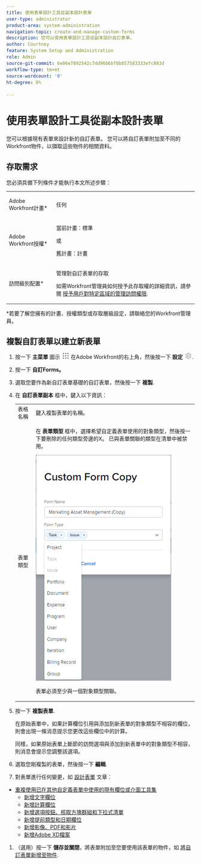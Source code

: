 ```yaml
---
title: 使用表單設計工具從副本設計表單
user-type: administrator
product-area: system-administration
navigation-topic: create-and-manage-custom-forms
description: 您可以使用表單設計工具從副本設計自訂表單。
author: Courtney
feature: System Setup and Administration
role: Admin
source-git-commit: 6e06e7892542c7dd96b6bf8b857583333efc883d
workflow-type: tm+mt
source-wordcount: '0'
ht-degree: 0%

---
```



# 使用表單設計工具從副本設計表單

您可以根據現有表單來設計新的自訂表單。 您可以將自訂表單附加至不同的Workfront物件，以擷取這些物件的相關資料。

## 存取需求

您必須具備下列條件才能執行本文所述步驟：

<table style="table-layout:auto"> 
 <col> 
 <col> 
 <tbody> 
  <tr data-mc-conditions=""> 
   <td role="rowheader"> <p>Adobe Workfront計畫*</p> </td> 
   <td>任何</td> 
  </tr> 
  <tr> 
   <td role="rowheader">Adobe Workfront授權*</td> 
   <td>
   <p>當前計畫：標準</p>
   <p>或</p>
   <p>舊計畫：計畫</p></td> 
  </tr> 
  <tr data-mc-conditions=""> 
   <td role="rowheader">訪問級別配置*</td> 
   <td> <p>管理對自訂表單的存取</p> <p>如需Workfront管理員如何授予此存取權的詳細資訊，請參閱 <a href="/help/quicksilver/administration-and-setup/add-users/configure-and-grant-access/grant-users-admin-access-certain-areas.md" class="MCXref xref">授予用戶對特定區域的管理訪問權限</a>.</p> </td> 
  </tr>  
 </tbody> 
</table>

&#42;若要了解您擁有的計畫、授權類型或存取層級設定，請聯絡您的Workfront管理員。

## 複製自訂表單以建立新表單

1. 按一下 **主菜單** 圖示 ![](assets/main-menu-icon.png) 在Adobe Workfront的右上角，然後按一下 **設定** ![](assets/gear-icon-settings.png).

1. 按一下 **自訂Forms。**
1. 選取您要作為新自訂表單基礎的自訂表單，然後按一下 **複製**.
1. 在 **自訂表單副本** 框中，鍵入以下資訊：

   <table style="table-layout:auto"> 
    <col> 
    <col> 
    <tbody> 
     <tr> 
      <td role="rowheader">表格名稱</td> 
      <td>鍵入複製表單的名稱。</td> 
     </tr> 
     <tr> 
      <td role="rowheader"> <p role="rowheader">表單類型 </p> </td> 
      <td> <p>在 <b>表單類型</b> 框中，選擇希望自定義表單使用的對象類型，然後按一下要刪除的任何類型旁邊的X。 已與表單關聯的類型在清單中被禁用。</p> 
      <p><img src="assets/copy-form-obj-types.png"></p> 
      <p>表單必須至少與一個對象類型關聯。</p> 
      </td> 
     </tr> 
    </tbody> 
   </table>

1. 按一下 **複製表單**.

   在原始表單中，如果計算欄位引用與添加到新表單的對象類型不相容的欄位，則會出現一條消息提示您更改這些欄位中的計算。

   同樣，如果原始表單上斷節的訪問選項與添加到新表單中的對象類型不相容，則消息會提示您調整該選項。

1. 選取您剛複製的表單，然後按一下 **編輯**.
1. 對表單進行任何變更，如 [設計表單](/help/quicksilver/administration-and-setup/customize-workfront/create-manage-custom-forms/form-designer/design-a-form/design-a-form.md) 文章：

* [重複使用已在其他自定義表單中使用的現有欄位或介面工具集](/help/quicksilver/administration-and-setup/customize-workfront/create-manage-custom-forms/form-designer/design-a-form/design-a-form.md#reuse-an-existing-field-or-widget-already-used-in-another-custom-form)
   * [新增文字欄位](/help/quicksilver/administration-and-setup/customize-workfront/create-manage-custom-forms/form-designer/design-a-form/design-a-form.md#add-text-fields)
   * [新增計算欄位](/help/quicksilver/administration-and-setup/customize-workfront/create-manage-custom-forms/form-designer/design-a-form/design-a-form.md#add-calculated-fields)
   * [新增選項按鈕、核取方塊群組和下拉式清單](/help/quicksilver/administration-and-setup/customize-workfront/create-manage-custom-forms/form-designer/design-a-form/design-a-form.md#add-radio-buttons-checkboxes-and-dropdowns)
   * [新增提前類型和日期欄位](/help/quicksilver/administration-and-setup/customize-workfront/create-manage-custom-forms/form-designer/design-a-form/design-a-form.md#add-typeahead-and-date-fields)
   * [新增影像、PDF和影片](/help/quicksilver/administration-and-setup/customize-workfront/create-manage-custom-forms/form-designer/design-a-form/design-a-form.md#add-images-pdfs-and-videos)
   * [新增Adobe XD檔案](/help/quicksilver/administration-and-setup/customize-workfront/create-manage-custom-forms/form-designer/design-a-form/design-a-form.md#add-adobe-xd-files)

1. （選用）按一下 **儲存並關閉**，將表單附加至您要使用該表單的物件，如 [將自訂表單新增至物件](/help/quicksilver/workfront-basics/work-with-custom-forms/add-a-custom-form-to-an-object.md).